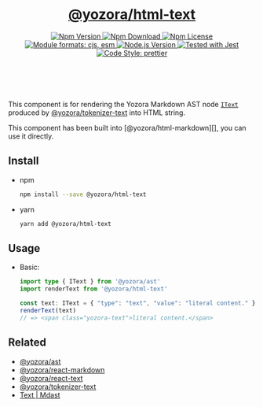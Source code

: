 <header>
  <h1 align="center">
    <a href="https://github.com/guanghechen/yozora-html/tree/main/packages/text#readme">@yozora/html-text</a>
  </h1>
  <div align="center">
    <a href="https://www.npmjs.com/package/@yozora/html-text">
      <img
        alt="Npm Version"
        src="https://img.shields.io/npm/v/@yozora/html-text.svg"
      />
    </a>
    <a href="https://www.npmjs.com/package/@yozora/html-text">
      <img
        alt="Npm Download"
        src="https://img.shields.io/npm/dm/@yozora/html-text.svg"
      />
    </a>
    <a href="https://www.npmjs.com/package/@yozora/html-text">
      <img
        alt="Npm License"
        src="https://img.shields.io/npm/l/@yozora/html-text.svg"
      />
    </a>
    <a href="#install">
      <img
        alt="Module formats: cjs, esm"
        src="https://img.shields.io/badge/module_formats-cjs%2C%20esm-green.svg"
      />
    </a>
    <a href="https://github.com/nodejs/node">
      <img
        alt="Node.js Version"
        src="https://img.shields.io/node/v/@yozora/html-text"
      />
    </a>
    <a href="https://github.com/facebook/jest">
      <img
        alt="Tested with Jest"
        src="https://img.shields.io/badge/tested_with-jest-9c465e.svg"
      />
    </a>
    <a href="https://github.com/prettier/prettier">
      <img
        alt="Code Style: prettier"
        src="https://img.shields.io/badge/code_style-prettier-ff69b4.svg?style=flat-square"
      />
    </a>
  </div>
</header>
<br/>

This component is for rendering the Yozora Markdown AST node [`IText`][@yozora/ast] 
produced by [@yozora/tokenizer-text][] into HTML string.

This component has been built into [@yozora/html-markdown][], you can use it directly.

## Install

* npm

  ```bash
  npm install --save @yozora/html-text
  ```

* yarn

  ```bash
  yarn add @yozora/html-text
  ```


## Usage

* Basic:

  ```typescript
  import type { IText } from '@yozora/ast'
  import renderText from '@yozora/html-text'

  const text: IText = { "type": "text", "value": "literal content." }
  renderText(text)
  // => <span class="yozora-text">literal content.</span>
  ```

## Related

* [@yozora/ast][]
* [@yozora/react-markdown][]
* [@yozora/react-text][]
* [@yozora/tokenizer-text][]
* [Text | Mdast][mdast]


[@yozora/ast]: https://www.npmjs.com/package/@yozora/ast#text
[@yozora/react-markdown]: https://www.npmjs.com/package/@yozora/react-markdown
[@yozora/tokenizer-text]: https://www.npmjs.com/package/@yozora/tokenizer-text
[@yozora/react-text]: https://www.npmjs.com/package/@yozora/react-text
[mdast]: https://github.com/syntax-tree/mdast#text
